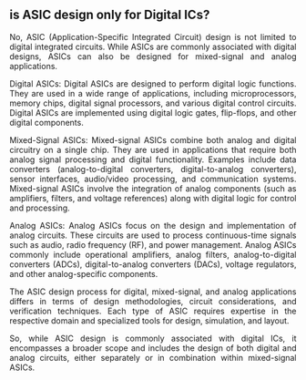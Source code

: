 ## is ASIC design only for Digital ICs?

<p align="justify">No, ASIC (Application-Specific Integrated Circuit) design is not limited to digital integrated circuits. While ASICs are commonly associated with digital designs, ASICs can also be designed for mixed-signal and analog applications.</p>

<p align="justify">Digital ASICs: Digital ASICs are designed to perform digital logic functions. They are used in a wide range of applications, including microprocessors, memory chips, digital signal processors, and various digital control circuits. Digital ASICs are implemented using digital logic gates, flip-flops, and other digital components.</p>

<p align="justify">Mixed-Signal ASICs: Mixed-signal ASICs combine both analog and digital circuitry on a single chip. They are used in applications that require both analog signal processing and digital functionality. Examples include data converters (analog-to-digital converters, digital-to-analog converters), sensor interfaces, audio/video processing, and communication systems. Mixed-signal ASICs involve the integration of analog components (such as amplifiers, filters, and voltage references) along with digital logic for control and processing.</p>

<p align="justify">Analog ASICs: Analog ASICs focus on the design and implementation of analog circuits. These circuits are used to process continuous-time signals such as audio, radio frequency (RF), and power management. Analog ASICs commonly include operational amplifiers, analog filters, analog-to-digital converters (ADCs), digital-to-analog converters (DACs), voltage regulators, and other analog-specific components.</p>

<p align="justify">The ASIC design process for digital, mixed-signal, and analog applications differs in terms of design methodologies, circuit considerations, and verification techniques. Each type of ASIC requires expertise in the respective domain and specialized tools for design, simulation, and layout.</p>

<p align="justify">So, while ASIC design is commonly associated with digital ICs, it encompasses a broader scope and includes the design of both digital and analog circuits, either separately or in combination within mixed-signal ASICs.</p>
